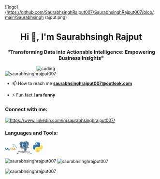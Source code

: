 ![logo](https://github.com/SaurabhsinghRajput007/SaurabhsinghRajput007/blob/main/Saurabhsingh rajput.png)
<h1 align="center">Hi 👋, I'm Saurabhsingh Rajput</h1>
<h3 align="center">"Transforming Data into Actionable Intelligence: Empowering Business Insights"</h3>

<img align="right" alt="coding" width="400" src="https://camo.githubusercontent.com/8bf6f6d78abc81fcf9c49f10649423e73ea44bc248e83aaae8759d401c829a84/68747470733a2f2f70687973696373677572756b756c2e66696c65732e776f726470726573732e636f6d2f323031392f30322f6368617261637465722d312e676966">

<p align="left"> <img src="https://komarev.com/ghpvc/?username=saurabhsinghrajput007&label=Profile%20views&color=0e75b6&style=flat" alt="saurabhsinghrajput007" /> </p>

- 📫 How to reach me **saurabhsinghrajput007@outlook.com**

- ⚡ Fun fact **I am funny**

<h3 align="left">Connect with me:</h3>
<p align="left">
<a href="https://linkedin.com/in/https://www.linkedin.com/in/saurabhsinghrajput007/" target="blank"><img align="center" src="https://raw.githubusercontent.com/rahuldkjain/github-profile-readme-generator/master/src/images/icons/Social/linked-in-alt.svg" alt="https://www.linkedin.com/in/saurabhsinghrajput007/" height="30" width="40" /></a>
</p>

<h3 align="left">Languages and Tools:</h3>
<p align="left"> <a href="https://www.mysql.com/" target="_blank" rel="noreferrer"> <img src="https://raw.githubusercontent.com/devicons/devicon/master/icons/mysql/mysql-original-wordmark.svg" alt="mysql" width="40" height="40"/> </a> <a href="https://www.postgresql.org" target="_blank" rel="noreferrer"> <img src="https://raw.githubusercontent.com/devicons/devicon/master/icons/postgresql/postgresql-original-wordmark.svg" alt="postgresql" width="40" height="40"/> </a> <a href="https://www.python.org" target="_blank" rel="noreferrer"> <img src="https://raw.githubusercontent.com/devicons/devicon/master/icons/python/python-original.svg" alt="python" width="40" height="40"/> </a> </p>

<p><img align="left" src="https://github-readme-stats.vercel.app/api/top-langs?username=saurabhsinghrajput007&show_icons=true&locale=en&layout=compact" alt="saurabhsinghrajput007" /></p>

<p>&nbsp;<img align="center" src="https://github-readme-stats.vercel.app/api?username=saurabhsinghrajput007&show_icons=true&locale=en" alt="saurabhsinghrajput007" /></p>

<p><img align="center" src="https://github-readme-streak-stats.herokuapp.com/?user=saurabhsinghrajput007&" alt="saurabhsinghrajput007" /></p>
